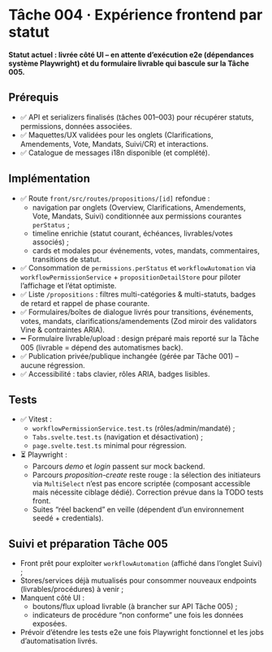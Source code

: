 # Tâche 004 · Expérience frontend par statut

**Statut actuel : livrée côté UI – en attente d’exécution e2e (dépendances système Playwright) et du formulaire livrable qui bascule sur la Tâche 005.**

## Prérequis
- ✅ API et serializers finalisés (tâches 001–003) pour récupérer statuts, permissions, données associées.
- ✅ Maquettes/UX validées pour les onglets (Clarifications, Amendements, Vote, Mandats, Suivi/CR) et interactions.
- ✅ Catalogue de messages i18n disponible (et complété).

## Implémentation
- ✅ Route `front/src/routes/propositions/[id]` refondue :
  - navigation par onglets (Overview, Clarifications, Amendements, Vote, Mandats, Suivi) conditionnée aux permissions courantes `perStatus` ;
  - timeline enrichie (statut courant, échéances, livrables/votes associés) ;
  - cards et modales pour événements, votes, mandats, commentaires, transitions de statut.
- ✅ Consommation de `permissions.perStatus` et `workflowAutomation` via `workflowPermissionService` + `propositionDetailStore` pour piloter l’affichage et l’état optimiste.
- ✅ Liste `/propositions` : filtres multi-catégories & multi-statuts, badges de retard et rappel de phase courante.
- ✅ Formulaires/boîtes de dialogue livrés pour transitions, événements, votes, mandats, clarifications/amendements (Zod miroir des validators Vine & contraintes ARIA).
- ➖ Formulaire livrable/upload : design préparé mais reporté sur la Tâche 005 (livrable = dépend des automatismes back).
- ✅ Publication privée/publique inchangée (gérée par Tâche 001) – aucune régression.
- ✅ Accessibilité : tabs clavier, rôles ARIA, badges lisibles.

## Tests
- ✅ Vitest :
  - `workflowPermissionService.test.ts` (rôles/admin/mandaté) ;
  - `Tabs.svelte.test.ts` (navigation et désactivation) ;
  - `page.svelte.test.ts` minimal pour régression.
- ⏳ Playwright :
  - Parcours _demo_ et _login_ passent sur mock backend.
  - Parcours _proposition-create_ reste rouge : la sélection des initiateurs via `MultiSelect` n’est pas encore scriptée (composant accessible mais nécessite ciblage dédié). Correction prévue dans la TODO tests front.
  - Suites “réel backend” en veille (dépendent d’un environnement seedé + credentials).

## Suivi et préparation Tâche 005
- Front prêt pour exploiter `workflowAutomation` (affiché dans l’onglet Suivi) ;
- Stores/services déjà mutualisés pour consommer nouveaux endpoints (livrables/procédures) à venir ;
- Manquent côté UI :
  - boutons/flux upload livrable (à brancher sur API Tâche 005) ;
  - indicateurs de procédure “non conforme” une fois les données exposées.
- Prévoir d’étendre les tests e2e une fois Playwright fonctionnel et les jobs d’automatisation livrés.
